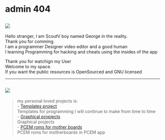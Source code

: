 # admin 404

![](https://www.intel.com/content/dam/develop/external/us/en/images/gnu-782854.jpg)
---

Hello stranger, I am ScoutV boy named George in the reality.  
Thank you for comming.  
I am a programmer Designer video editor and a good human  
I learning Programming for hacking and cheats using the insides of the app  

Thank you for watchign my User  
Welcome to my space.  
If you want the public resources is OpenSourced and GNU licensed

---
![](https://upload.wikimedia.org/wikipedia/commons/9/93/GPLv3_Logo.svg)
---

> my personal loved projects is:  
	- [Templates project](https://github.com/admin404/Templates.git)  
	Templates for programming I will continue to make from time to time  
	- [Graphical propjects](https://github.com/admin404/projects.git)  
	Graphical projects  
	- [PCEM roms for mother boards](https://github.com/admin404/ROMs_pcem.git)  
	PCEM roms for motherboards in PCEM app
